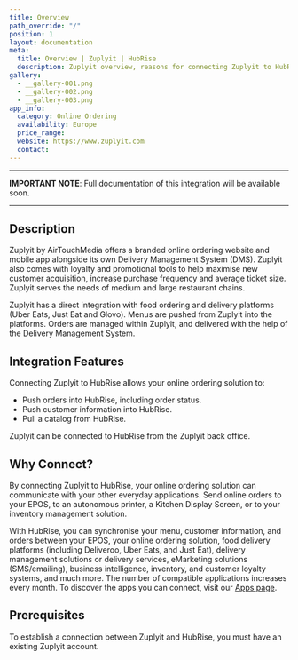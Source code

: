 ```yaml
---
title: Overview
path_override: "/"
position: 1
layout: documentation
meta:
  title: Overview | Zuplyit | HubRise
  description: Zuplyit overview, reasons for connecting Zuplyit to HubRise and summary of integrated features. Synchronise data between apps you use every day.
gallery:
  - __gallery-001.png
  - __gallery-002.png
  - __gallery-003.png
app_info:
  category: Online Ordering
  availability: Europe
  price_range:
  website: https://www.zuplyit.com
  contact:
---
```


---

**IMPORTANT NOTE**: Full documentation of this integration will be available soon.

---

## Description

Zuplyit by AirTouchMedia offers a branded online ordering website and mobile app alongside its own Delivery Management System (DMS). Zuplyit also comes with loyalty and promotional tools to help maximise new customer acquisition, increase purchase frequency and average ticket size. Zuplyit serves the needs of medium and large restaurant chains.

Zuplyit has a direct integration with food ordering and delivery platforms (Uber Eats, Just Eat and Glovo). Menus are pushed from Zuplyit into the platforms. Orders are managed within Zuplyit, and delivered with the help of the Delivery Management System.

## Integration Features

Connecting Zuplyit to HubRise allows your online ordering solution to:

- Push orders into HubRise, including order status.
- Push customer information into HubRise.
- Pull a catalog from HubRise.

Zuplyit can be connected to HubRise from the Zuplyit back office.

## Why Connect?

By connecting Zuplyit to HubRise, your online ordering solution can communicate with your other everyday applications. Send online orders to your EPOS, to an autonomous printer, a Kitchen Display Screen, or to your inventory management solution.

With HubRise, you can synchronise your menu, customer information, and orders between your EPOS, your online ordering solution, food delivery platforms (including Deliveroo, Uber Eats, and Just Eat), delivery management solutions or delivery services, eMarketing solutions (SMS/emailing), business intelligence, inventory, and customer loyalty systems, and much more. The number of compatible applications increases every month. To discover the apps you can connect, visit our [Apps page](/apps).

## Prerequisites

To establish a connection between Zuplyit and HubRise, you must have an existing Zuplyit account.
